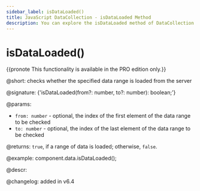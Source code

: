 ```yaml
---
sidebar_label: isDataLoaded()
title: JavaScript DataCollection - isDataLoaded Method 
description: You can explore the isDataLoaded method of DataCollection in the documentation of the DHTMLX JavaScript UI library. Browse developer guides and API reference, try out code examples and live demos, and download a free 30-day evaluation version of DHTMLX Suite.
---
```


# isDataLoaded()

{{pronote This functionality is available in the PRO edition only.}}

@short: checks whether the specified data range is loaded from the server

@signature: {'isDataLoaded(from?: number, to?: number): boolean;'}

@params:
- `from: number` - optional, the index of the first element of the data range to be checked
- `to: number` - optional, the index of the last element of the data range to be checked

@returns:
`true`, if a range of data is loaded; otherwise, `false`.

@example:
component.data.isDataLoaded();

@descr:

@changelog: added in v6.4

[comment]: # (@related: helpers/lazydataproxy.md)